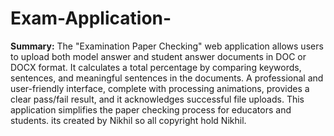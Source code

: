 # Exam-Application-
**Summary:**
The "Examination Paper Checking" web application allows users to upload both model answer and student answer documents in DOC or DOCX format. It calculates a total percentage by comparing keywords, sentences, and meaningful sentences in the documents. A professional and user-friendly interface, complete with processing animations, provides a clear pass/fail result, and it acknowledges successful file uploads. This application simplifies the paper checking process for educators and students.
its created by Nikhil so all copyright hold Nikhil.
